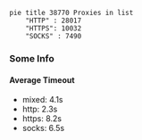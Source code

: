 
```mermaid
pie title 38770 Proxies in list
    "HTTP" : 28017
    "HTTPS": 10032
    "SOCKS" : 7490
```

### Some Info
#### Average Timeout

- mixed: 4.1s
- http: 2.3s
- https: 8.2s
- socks: 6.5s